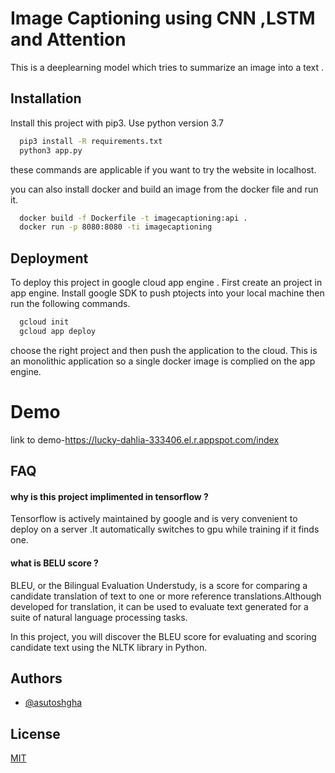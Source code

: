 
# Image Captioning using CNN ,LSTM and Attention

This is a deeplearning model which tries to summarize  an image into a text .





## Installation

Install this project with pip3.
Use python version 3.7
```bash
  pip3 install -R requirements.txt
  python3 app.py
```
these commands are applicable if you want to try the website in localhost.

you can also install docker and build an image from the docker file and run it.

```bash
  docker build -f Dockerfile -t imagecaptioning:api .
  docker run -p 8080:8080 -ti imagecaptioning
```

## Deployment

To deploy this project in google cloud app engine .
First create an project in app engine.
Install google SDK to push ptojects into your local machine
then run the following commands.
```bash
  gcloud init
  gcloud app deploy
```
choose the right project and then push the application to the cloud.
This is an monolithic application so a single docker image is complied on the app engine.

# Demo

link to demo-https://lucky-dahlia-333406.el.r.appspot.com/index

## FAQ

#### why is this project implimented in tensorflow ?

Tensorflow is actively maintained by google and is very convenient to deploy 
on a server .It automatically switches to gpu while training if it finds one.

#### what is BELU score ?

BLEU, or the Bilingual Evaluation Understudy, is a score for comparing a candidate translation of text to one or more reference translations.Although developed for translation, it can be used to evaluate text generated for a suite of natural language processing tasks.

In this project, you will discover the BLEU score for evaluating and scoring candidate text using the NLTK library in Python.


## Authors

- [@asutoshgha](https://www.github.com/asutoshgha)
## License

[MIT](https://choosealicense.com/licenses/mit/)





   




